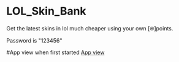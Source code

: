 # LOL_Skin_Bank
Get the latest skins in lol much cheaper using your own [֍]points.

Password is "123456"

#App view when first started
[App view](https://raw.githubusercontent.com/viditromedokomi/LOL_Skin_Bank/main/images/lock_view.png)


#
